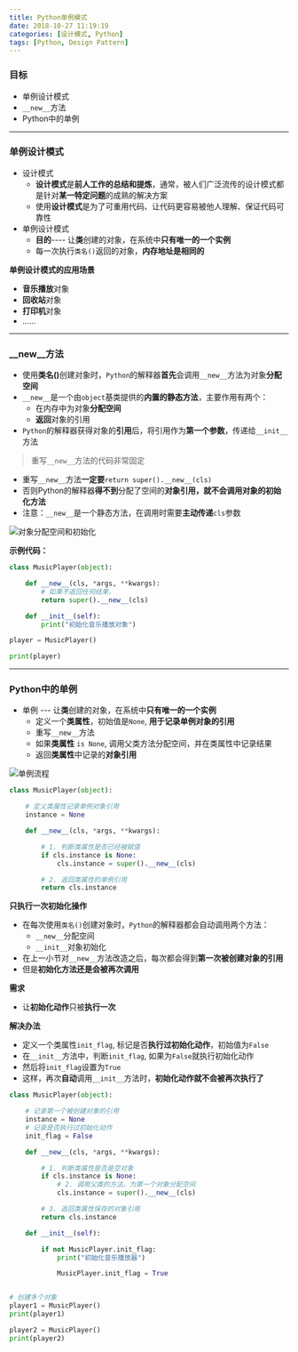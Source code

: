 ```yaml
---
title: Python单例模式
date: 2018-10-27 11:19:19
categories: [设计模式, Python]
tags: [Python, Design Pattern]
---
```


### 目标

* 单例设计模式
* `__new__`方法
* Python中的单例
<!--more-->
  
---

### 单例设计模式

* 设计模式
    * **设计模式**是**前人工作的总结和提炼**，通常，被人们广泛流传的设计模式都是针对**某一特定问题**的成熟的解决方案
    * 使用**设计模式**是为了可重用代码、让代码更容易被他人理解、保证代码可靠性 
* 单例设计模式
    * **目的**---- 让**类**创建的对象，在系统中**只有唯一的一个实例**
    * 每一次执行`类名()`返回的对象，**内存地址是相同的**

**单例设计模式的应用场景**

* **音乐播放**对象
* **回收站**对象
* **打印机**对象
* ......

---

### \__new\__方法

* 使用<b>类名()</b>创建对象时，`Python`的解释器**首先**会调用`__new__`方法为对象**分配空间**
* `__new__`是一个由`object`基类提供的**内置的静态方法**，主要作用有两个：
    * 在内存中为对象**分配空间**
    * **返回**对象的引用
* `Python`的解释器获得对象的**引用**后，将引用作为**第一个参数**，传递给`__init__`方法

> 重写`__new__`方法的代码非常固定

* 重写`__new__`方法**一定要**`return super().__new__(cls)`
* 否则Python的解释器**得不到**分配了空间的**对象引用，就不会调用对象的初始化方法**
* 注意：`__new__`是一个静态方法，在调用时需要**主动传递**`cls`参数

![对象分配空间和初始化](https://myblogs-photos-1256941622.cos.ap-chengdu.myqcloud.com/Python%E5%8D%95%E4%BE%8B%E6%A8%A1%E5%BC%8F/01_%E5%AF%B9%E8%B1%A1%E5%88%86%E9%85%8D%E7%A9%BA%E9%97%B4%E5%92%8C%E5%88%9D%E5%A7%8B%E5%8C%96.png "[对象分配空间和初始化")

**示例代码：**

```Python
class MusicPlayer(object):

    def __new__(cls, *args, **kwargs):
        # 如果不返回任何结果，
        return super().__new__(cls)

    def __init__(self):
        print("初始化音乐播放对象")

player = MusicPlayer()

print(player)

```

---

### Python中的单例

* 单例 --- 让**类**创建的对象，在系统中**只有唯一的一个实例**
    * 定义一个**类属性**，初始值是`None`, **用于记录单例对象的引用**
    * 重写`__new__`方法
    * 如果**类属性** `is None`, 调用父类方法分配空间，并在类属性中记录结果
    * 返回**类属性**中记录的**对象引用**

![单例流程](https://myblogs-photos-1256941622.cos.ap-chengdu.myqcloud.com/Python%E5%8D%95%E4%BE%8B%E6%A8%A1%E5%BC%8F/02_%E5%8D%95%E4%BE%8B%E6%B5%81%E7%A8%8B.png '单例流程')

```Python
class MusicPlayer(object):

    # 定义类属性记录单例对象引用
    instance = None

    def __new__(cls, *args, **kwargs):

        # 1. 判断类属性是否已经被赋值
        if cls.instance is None:
            cls.instance = super().__new__(cls)

        # 2. 返回类属性的单例引用
        return cls.instance
```

**只执行一次初始化操作**

* 在每次使用`类名()`创建对象时，`Python`的解释器都会自动调用两个方法：
    * `__new__`分配空间
    * `__init__`对象初始化
* 在上一小节对`__new__`方法改造之后，每次都会得到**第一次被创建对象的引用**
* 但是**初始化方法还是会被再次调用**

**需求**
* 让**初始化动作**只被**执行一次**

**解决办法**
* 定义一个类属性`init_flag`, 标记是否**执行过初始化动作**，初始值为`False`
* 在`__init__`方法中，判断`init_flag`, 如果为`False`就执行初始化动作
* 然后将`init_flag`设置为`True`
* 这样，再次**自动**调用`__init__`方法时，**初始化动作就不会被再次执行了**

```Python
class MusicPlayer(object):

    # 记录第一个被创建对象的引用
    instance = None
    # 记录是否执行过初始化动作
    init_flag = False

    def __new__(cls, *args, **kwargs):

        # 1. 判断类属性是否是空对象
        if cls.instance is None:
            # 2. 调用父类的方法，为第一个对象分配空间
            cls.instance = super().__new__(cls)

        # 3. 返回类属性保存的对象引用
        return cls.instance

    def __init__(self):

        if not MusicPlayer.init_flag:
            print("初始化音乐播放器")

            MusicPlayer.init_flag = True


# 创建多个对象
player1 = MusicPlayer()
print(player1)

player2 = MusicPlayer()
print(player2)
```